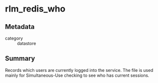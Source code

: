 # rlm_redis_who
## Metadata
<dl>
  <dt>category</dt><dd>datastore</dd>
</dl>

## Summary
Records which users are currently logged into the service. The file is used mainly for Simultaneous-Use checking to see
who has current sessions.
